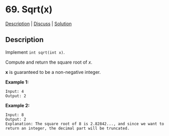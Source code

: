 # 69. Sqrt(x)

[Description](https://leetcode.com/problems/sqrtx/description/) | 
[Discuss](https://leetcode.com/problems/sqrtx/discuss/) | 
[Solution](https://leetcode.com/problems/sqrtx/solution/)

## Description

Implement `int sqrt(int x)`.

Compute and return the square root of _x_.

**x** is guaranteed to be a non-negative integer.

**Example 1:**
```
Input: 4
Output: 2
```

**Example 2:**
```
Input: 8
Output: 2
Explanation: The square root of 8 is 2.82842..., and since we want to return an integer, the decimal part will be truncated.
```
